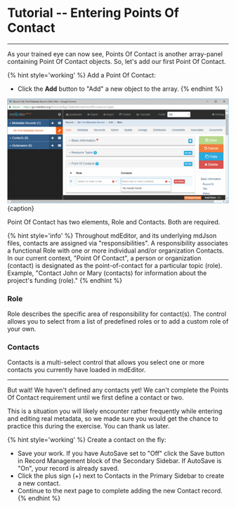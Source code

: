 # Tutorial -- Entering Points Of Contact 
---

As your trained eye can now see, <span class="md-panel">Points Of Contact</span> is another array-panel containing <span class="md-panel">Point Of Contact</span> objects.  So, let's add our first Point Of Contact.

{% hint style='working' %}
  Add a Point Of Contact:
  * Click the <strong class="btn btn-info btn-xs"> <i class="fa fa-plus"> </i> Add</strong> button to "Add" a new object to the array.
{% endhint %}

![Edit Window - Main - Points Of Contact](/assets/tutorial/edit-window-main-poc-1.png){caption}

<span class="md-panel">Point Of Contact</span> has two elements, <span class="md-element">Role</span> and <span class="md-element">Contacts</span>.  Both are required. 

{% hint style='info' %}
  Throughout mdEditor, and its underlying mdJson files, contacts are assigned via "responsibilities".  A responsibility associates a functional <span class="md-element">Role</span> with one or more individual and/or organization <span class="md-element">Contacts</span>.  In our current context, "Point Of Contact", a person or organization (contact) is designated as the point-of-contact for a particular topic (role).  Example, "Contact John or Mary (contacts) for information about the project's funding (role)."
{% endhint %}

### Role <i class="fa fa-asterisk required" title="Required"> </i>

<span class="md-element">Role</span> describes the specific area of responsibility for contact(s).  The control allows you to select from a list of predefined roles or to add a custom role of your own.  

### Contacts <i class="fa fa-asterisk required" title="Required"> </i>

<span class="md-element">Contacts</span> is a multi-select control that allows you select one or more contacts you currently have loaded in mdEditor. 

---

But wait!  We haven't defined any contacts yet!  We can't complete the <span class="md-panel">Points Of Contact</span> requirement until we first define a contact or two.  

This is a situation you will likely encounter rather frequently while entering and editing real metadata, so we made sure you would get the chance to practice this during the exercise.  You can thank us later. 

{% hint style='working' %}
  Create a contact on the fly:
  * Save your work.  If you have AutoSave set to "Off" click the <span class="btn btn-success btn-sm"> <i class="fa fa-floppy-o"> </i> Save</span> button in <span class="md-window">Record Management</span> block of the <span class="md-window">Secondary Sidebar</span>.  If AutoSave is "On", your record is already saved.
  * Click the plus sign (+) next to Contacts in the <span class="md-window">Primary Sidebar</span> to create a new contact. 
  * Continue to the next page to complete adding the new Contact record.
{% endhint %}
